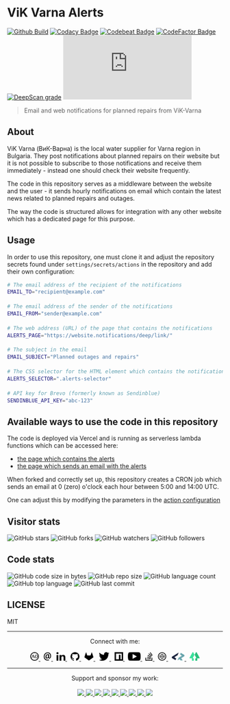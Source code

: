 # ViK Varna Alerts

[![Github Build](https://github.com/scriptex/vik-varna-alerts/workflows/Build/badge.svg)](https://github.com/scriptex/vik-varna-alerts/actions?query=workflow%3ABuild)
[![Codacy Badge](https://app.codacy.com/project/badge/Grade/34d3d75710534dc6a38c3584a1dcd068)](https://www.codacy.com/gh/scriptex/vik-varna-alerts/dashboard?utm_source=github.com&utm_medium=referral&utm_content=scriptex/vik-varna-alerts&utm_campaign=Badge_Grade)
[![Codebeat Badge](https://codebeat.co/badges/d765a4c8-2c0e-44f2-89c3-fa364fdc14e6)](https://codebeat.co/projects/github-com-scriptex-vik-varna-alerts-master)
[![CodeFactor Badge](https://www.codefactor.io/repository/github/scriptex/vik-varna-alerts/badge)](https://www.codefactor.io/repository/github/scriptex/vik-varna-alerts)
[![DeepScan grade](https://deepscan.io/api/teams/3574/projects/5257/branches/40799/badge/grade.svg)](https://deepscan.io/dashboard#view=project&tid=3574&pid=5257&bid=40799)
[![Analytics](https://ga-beacon-361907.ew.r.appspot.com/UA-83446952-1/github.com/scriptex/vik-varna-alerts/README.md?pixel)](https://github.com/scriptex/vik-varna-alerts/)

> Email and web notifications for planned repairs from ViK-Varna

## About

ViK Varna (ВиК-Варна) is the local water supplier for Varna region in Bulgaria. They post notifications about planned repairs on their website but it is not possible to subscribe to those notifications and receive them immediately - instead one should check their website frequently.

The code in this repository serves as a middleware between the website and the user - it sends hourly notifications on email which contain the latest news related to planned repairs and outages.

The way the code is structured allows for integration with any other website which has a dedicated page for this purpose.

## Usage

In order to use this repository, one must clone it and adjust the repository secrets found under `settings/secrets/actions` in the repository and add their own configuration:

```sh
# The email address of the recipient of the notifications
EMAIL_TO="recipient@example.com"

# The email address of the sender of the notifications
EMAIL_FROM="sender@example.com"

# The web address (URL) of the page that contains the notifications
ALERTS_PAGE="https://website.notifications/deep/link/"

# The subject in the email
EMAIL_SUBJECT="Planned outages and repairs"

# The CSS selector for the HTML element which contains the notifications
ALERTS_SELECTOR=".alerts-selector"

# API key for Brevo (formerly known as Sendinblue)
SENDINBLUE_API_KEY="abc-123"
```

## Available ways to use the code in this repository

The code is deployed via Vercel and is running as serverless lambda functions which can be accessed here:

-   [the page which contains the alerts](https://vik-varna-alerts.atanas.info/api/alerts)
-   [the page which sends an email with the alerts](https://vik-varna-alerts.atanas.info/api/email)

When forked and correctly set up, this repository creates a CRON job which sends an email at 0 (zero) o'clock each hour between 5:00 and 14:00 UTC.

One can adjust this by modifying the parameters in the [action configuration](https://github.com/scriptex/vik-varna-alerts/blob/main/.github/workflows/send-email.yml)

## Visitor stats

![GitHub stars](https://img.shields.io/github/stars/scriptex/vik-varna-alerts?style=social)
![GitHub forks](https://img.shields.io/github/forks/scriptex/vik-varna-alerts?style=social)
![GitHub watchers](https://img.shields.io/github/watchers/scriptex/vik-varna-alerts?style=social)
![GitHub followers](https://img.shields.io/github/followers/scriptex?style=social)

## Code stats

![GitHub code size in bytes](https://img.shields.io/github/languages/code-size/scriptex/vik-varna-alerts)
![GitHub repo size](https://img.shields.io/github/repo-size/scriptex/vik-varna-alerts?style=plastic)
![GitHub language count](https://img.shields.io/github/languages/count/scriptex/vik-varna-alerts?style=plastic)
![GitHub top language](https://img.shields.io/github/languages/top/scriptex/vik-varna-alerts?style=plastic)
![GitHub last commit](https://img.shields.io/github/last-commit/scriptex/vik-varna-alerts?style=plastic)

## LICENSE

MIT

---

<div align="center">
    Connect with me:
</div>

<br />

<div align="center">
    <a href="https://atanas.info">
        <img src="https://raw.githubusercontent.com/scriptex/socials/master/styled-assets/logo.svg" height="20" alt="">
    </a>
    &nbsp;
    <a href="mailto:hi@atanas.info">
        <img src="https://raw.githubusercontent.com/scriptex/socials/master/styled-assets/email.svg" height="20" alt="">
    </a>
    &nbsp;
    <a href="https://www.linkedin.com/in/scriptex/">
        <img src="https://raw.githubusercontent.com/scriptex/socials/master/styled-assets/linkedin.svg" height="20" alt="">
    </a>
    &nbsp;
    <a href="https://github.com/scriptex">
        <img src="https://raw.githubusercontent.com/scriptex/socials/master/styled-assets/github.svg" height="20" alt="">
    </a>
    &nbsp;
    <a href="https://gitlab.com/scriptex">
        <img src="https://raw.githubusercontent.com/scriptex/socials/master/styled-assets/gitlab.svg" height="20" alt="">
    </a>
    &nbsp;
    <a href="https://twitter.com/scriptexbg">
        <img src="https://raw.githubusercontent.com/scriptex/socials/master/styled-assets/twitter.svg" height="20" alt="">
    </a>
    &nbsp;
    <a href="https://www.npmjs.com/~scriptex">
        <img src="https://raw.githubusercontent.com/scriptex/socials/master/styled-assets/npm.svg" height="20" alt="">
    </a>
    &nbsp;
    <a href="https://www.youtube.com/user/scriptex">
        <img src="https://raw.githubusercontent.com/scriptex/socials/master/styled-assets/youtube.svg" height="20" alt="">
    </a>
    &nbsp;
    <a href="https://stackoverflow.com/users/4140082/atanas-atanasov">
        <img src="https://raw.githubusercontent.com/scriptex/socials/master/styled-assets/stackoverflow.svg" height="20" alt="">
    </a>
    &nbsp;
    <a href="https://codepen.io/scriptex/">
        <img src="https://raw.githubusercontent.com/scriptex/socials/master/styled-assets/codepen.svg" width="20" alt="">
    </a>
    &nbsp;
    <a href="https://profile.codersrank.io/user/scriptex">
        <img src="https://raw.githubusercontent.com/scriptex/socials/master/styled-assets/codersrank.svg" height="20" alt="">
    </a>
    &nbsp;
    <a href="https://linktr.ee/scriptex">
        <img src="https://raw.githubusercontent.com/scriptex/socials/master/styled-assets/linktree.svg" height="20" alt="">
    </a>
</div>

---

<div align="center">
Support and sponsor my work:
<br />
<br />
<a href="https://twitter.com/intent/tweet?text=Checkout%20this%20awesome%20developer%20profile%3A&url=https%3A%2F%2Fgithub.com%2Fscriptex&via=scriptexbg&hashtags=software%2Cgithub%2Ccode%2Cawesome" title="Tweet">
	<img src="https://img.shields.io/badge/Tweet-Share_my_profile-blue.svg?logo=twitter&color=38A1F3" />
</a>
<a href="https://paypal.me/scriptex" title="Donate on Paypal">
	<img src="https://img.shields.io/badge/Donate-Support_me_on_PayPal-blue.svg?logo=paypal&color=222d65" />
</a>
<a href="https://revolut.me/scriptex" title="Donate on Revolut">
	<img src="https://img.shields.io/endpoint?url=https://raw.githubusercontent.com/scriptex/scriptex/master/badges/revolut.json" />
</a>
<a href="https://patreon.com/atanas" title="Become a Patron">
	<img src="https://img.shields.io/badge/Become_Patron-Support_me_on_Patreon-blue.svg?logo=patreon&color=e64413" />
</a>
<a href="https://ko-fi.com/scriptex" title="Buy Me A Coffee">
	<img src="https://img.shields.io/badge/Donate-Buy%20me%20a%20coffee-yellow.svg?logo=ko-fi" />
</a>
<a href="https://liberapay.com/scriptex/donate" title="Donate on Liberapay">
	<img src="https://img.shields.io/liberapay/receives/scriptex?label=Donate%20on%20Liberapay&logo=liberapay" />
</a>

<a href="https://img.shields.io/endpoint?url=https://raw.githubusercontent.com/scriptex/scriptex/master/badges/bitcoin.json" title="Donate Bitcoin">
	<img src="https://img.shields.io/endpoint?url=https://raw.githubusercontent.com/scriptex/scriptex/master/badges/bitcoin.json" />
</a>
<a href="https://img.shields.io/endpoint?url=https://raw.githubusercontent.com/scriptex/scriptex/master/badges/etherium.json" title="Donate Etherium">
	<img src="https://img.shields.io/endpoint?url=https://raw.githubusercontent.com/scriptex/scriptex/master/badges/etherium.json" />
</a>
<a href="https://img.shields.io/endpoint?url=https://raw.githubusercontent.com/scriptex/scriptex/master/badges/shiba-inu.json" title="Donate Shiba Inu">
	<img src="https://img.shields.io/endpoint?url=https://raw.githubusercontent.com/scriptex/scriptex/master/badges/shiba-inu.json" />
</a>
</div>
